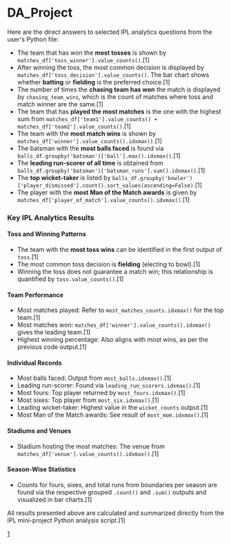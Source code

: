 # DA_Project
Here are the direct answers to selected IPL analytics questions from the user's Python file:

- The team that has won the **most tosses** is shown by `matches_df['toss_winner'].value_counts()`.[1]
- After winning the toss, the most common decision is displayed by `matches_df['toss_decision'].value_counts()`. The bar chart shows whether **batting** or **fielding** is the preferred choice.[1]
- The number of times the **chasing team has won** the match is displayed by `chasing_team_wins`, which is the count of matches where toss and match winner are the same.[1]
- The team that has **played the most matches** is the one with the highest sum from `matches_df['team1'].value_counts() + matches_df['team2'].value_counts()`.[1]
- The team with the **most match wins** is shown by `matches_df['winner'].value_counts().idxmax()`.[1]
- The batsman with the **most balls faced** is found via `balls_df.groupby('batsman')['ball'].max().idxmax()`.[1]
- The **leading run-scorer of all time** is obtained from `balls_df.groupby('batsman')['batsman_runs'].sum().idxmax()`.[1]
- The **top wicket-taker** is listed by `balls_df.groupby('bowler')['player_dismissed'].count().sort_values(ascending=False)`.[1]
- The player with the **most Man of the Match awards** is given by `matches_df['player_of_match'].value_counts().idxmax()`.[1]

### Key IPL Analytics Results

#### Toss and Winning Patterns
- The team with the **most toss wins** can be identified in the first output of `toss`.[1]
- The most common toss decision is **fielding** (electing to bowl).[1]
- Winning the toss does not guarantee a match win; this relationship is quantified by `toss.value_counts()`.[1]

#### Team Performance
- Most matches played: Refer to `most_matches_counts.idxmax()` for the top team.[1]
- Most matches won: `matches_df['winner'].value_counts().idxmax()` gives the leading team.[1]
- Highest winning percentage: Also aligns with most wins, as per the previous code output.[1]

#### Individual Records
- Most balls faced: Output from `most_balls.idxmax()`.[1]
- Leading run-scorer: Found via `leading_run_scorers.idxmax()`.[1]
- Most fours: Top player returned by `most_fours.idxmax()`.[1]
- Most sixes: Top player from `most_six.idxmax()`.[1]
- Leading wicket-taker: Highest value in the `wicket_counts` output.[1]
- Most Man of the Match awards: See result of `most_mom.idxmax()`.[1]

#### Stadiums and Venues
- Stadium hosting the most matches: The venue from `matches_df['venue'].value_counts().idxmax()`.[1]

#### Season-Wise Statistics
- Counts for fours, sixes, and total runs from boundaries per season are found via the respective grouped `.count()` and `.sum()` outputs and visualized in bar charts.[1]

All results presented above are calculated and summarized directly from the IPL mini-project Python analysis script.[1]

[1](https://ppl-ai-file-upload.s3.amazonaws.com/web/direct-files/attachments/97486039/d34da377-6570-4356-8b87-97643599a5bd/ipl_mini_project.py)
